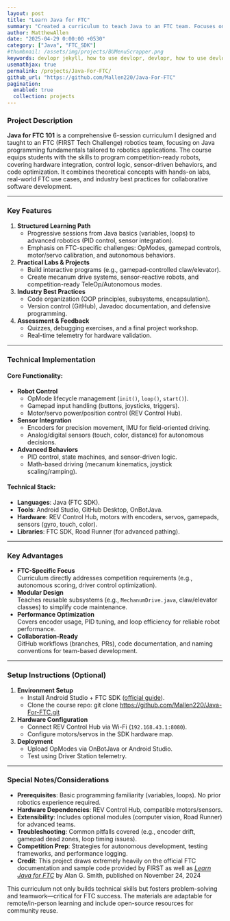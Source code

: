 ```yaml
---
layout: post
title: "Learn Java for FTC"
summary: "Created a curriculum to teach Java to an FTC team. Focuses on the basics and quickly works up to more complex topics."
author: MatthewAllen
date: "2025-04-29 0:00:00 +0530"
category: ["Java", "FTC_SDK"]
#thumbnail: /assets/img/projects/BUMenuScrapper.png
keywords: devlopr jekyll, how to use devlopr, devlopr, how to use devlopr-jekyll, devlopr-jekyll tutorial,best jekyll themes, multi languages and tags
usemathjax: true
permalink: /projects/Java-For-FTC/
github_url: "https://github.com/Mallen220/Java-For-FTC"
pagination:
  enabled: true
  collection: projects
---
```


### Project Description

**Java for FTC 101** is a comprehensive 6-session curriculum I designed and taught to an FTC (FIRST Tech Challenge) robotics team, focusing on Java programming fundamentals tailored to robotics applications. The course equips students with the skills to program competition-ready robots, covering hardware integration, control logic, sensor-driven behaviors, and code optimization. It combines theoretical concepts with hands-on labs, real-world FTC use cases, and industry best practices for collaborative software development.

---

### Key Features

1. **Structured Learning Path**
   - Progressive sessions from Java basics (variables, loops) to advanced robotics (PID control, sensor integration).
   - Emphasis on FTC-specific challenges: OpModes, gamepad controls, motor/servo calibration, and autonomous behaviors.
2. **Practical Labs & Projects**
   - Build interactive programs (e.g., gamepad-controlled claw/elevator).
   - Create mecanum drive systems, sensor-reactive robots, and competition-ready TeleOp/Autonomous modes.
3. **Industry Best Practices**
   - Code organization (OOP principles, subsystems, encapsulation).
   - Version control (GitHub), Javadoc documentation, and defensive programming.
4. **Assessment & Feedback**
   - Quizzes, debugging exercises, and a final project workshop.
   - Real-time telemetry for hardware validation.

---

### Technical Implementation

#### Core Functionality:

- **Robot Control**
  - OpMode lifecycle management (`init()`, `loop()`, `start()`).
  - Gamepad input handling (buttons, joysticks, triggers).
  - Motor/servo power/position control (REV Control Hub).
- **Sensor Integration**
  - Encoders for precision movement, IMU for field-oriented driving.
  - Analog/digital sensors (touch, color, distance) for autonomous decisions.
- **Advanced Behaviors**
  - PID control, state machines, and sensor-driven logic.
  - Math-based driving (mecanum kinematics, joystick scaling/ramping).

#### Technical Stack:

- **Languages**: Java (FTC SDK).
- **Tools**: Android Studio, GitHub Desktop, OnBotJava.
- **Hardware**: REV Control Hub, motors with encoders, servos, gamepads, sensors (gyro, touch, color).
- **Libraries**: FTC SDK, Road Runner (for advanced pathing).

---

### Key Advantages

- **FTC-Specific Focus**  
  Curriculum directly addresses competition requirements (e.g., autonomous scoring, driver control optimization).
- **Modular Design**  
  Teaches reusable subsystems (e.g., `MechanumDrive.java`, claw/elevator classes) to simplify code maintenance.
- **Performance Optimization**  
  Covers encoder usage, PID tuning, and loop efficiency for reliable robot performance.
- **Collaboration-Ready**  
  GitHub workflows (branches, PRs), code documentation, and naming conventions for team-based development.

---

### Setup Instructions (Optional)

1. **Environment Setup**
   - Install Android Studio + FTC SDK ([official guide](https://ftc-docs.firstinspires.org/en/latest/programming_resources/android_studio_java/install/install.html)).
   - Clone the course repo:
     git clone https://github.com/Mallen220/Java-For-FTC.git
2. **Hardware Configuration**
   - Connect REV Control Hub via Wi-Fi (`192.168.43.1:8080`).
   - Configure motors/servos in the SDK hardware map.
3. **Deployment**
   - Upload OpModes via OnBotJava or Android Studio.
   - Test using Driver Station telemetry.

---

### Special Notes/Considerations

- **Prerequisites**: Basic programming familiarity (variables, loops). No prior robotics experience required.
- **Hardware Dependencies**: REV Control Hub, compatible motors/sensors.
- **Extensibility**: Includes optional modules (computer vision, Road Runner) for advanced teams.
- **Troubleshooting**: Common pitfalls covered (e.g., encoder drift, gamepad dead zones, loop timing issues).
- **Competition Prep**: Strategies for autonomous development, testing frameworks, and performance logging.
- **Credit**: This project draws extremely heavily on the official FTC documentation and sample code provided by FIRST as well as [_Learn Java for FTC_](https://raw.githubusercontent.com/alan412/LearnJavaForFTC/master/LearnJavaForFTC.pdf) by Alan G. Smith, published on November 24, 2024

This curriculum not only builds technical skills but fosters problem-solving and teamwork—critical for FTC success. The materials are adaptable for remote/in-person learning and include open-source resources for community reuse.
